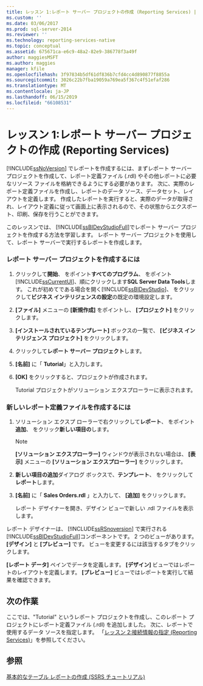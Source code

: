 ```yaml
---
title: レッスン 1:レポート サーバー プロジェクトの作成 (Reporting Services) | Microsoft Docs
ms.custom: ''
ms.date: 03/06/2017
ms.prod: sql-server-2014
ms.reviewer: ''
ms.technology: reporting-services-native
ms.topic: conceptual
ms.assetid: 675671ca-e6c9-48a2-82e9-386778f3a49f
author: maggiesMSFT
ms.author: maggies
manager: kfile
ms.openlocfilehash: 3f97834b5df61df836b7cfd4cc4d890877f8855a
ms.sourcegitcommit: 3026c22b7fba19059a769ea5f367c4f51efaf286
ms.translationtype: MT
ms.contentlocale: ja-JP
ms.lasthandoff: 06/15/2019
ms.locfileid: "66108531"
---
```

# <a name="lesson-1-creating-a-report-server-project-reporting-services"></a>レッスン 1:レポート サーバー プロジェクトの作成 (Reporting Services)
  [!INCLUDE[ssNoVersion](../includes/ssnoversion-md.md)] でレポートを作成するには、まずレポート サーバー プロジェクトを作成して、レポート定義ファイル (.rdl) やその他レポートに必要なリソース ファイルを格納できるようにする必要があります。 次に、実際のレポート定義ファイルを作成し、レポートのデータ ソース、データセット、レイアウトを定義します。 作成したレポートを実行すると、実際のデータが取得され、レイアウト定義に従って画面上に表示されるので、その状態からエクスポート、印刷、保存を行うことができます。  
  
 このレッスンでは、 [!INCLUDE[ssBIDevStudioFull](../includes/ssbidevstudiofull-md.md)]でレポート サーバー プロジェクトを作成する方法を学習します。 レポート サーバー プロジェクトを使用して、レポート サーバーで実行するレポートを作成します。  
  
### <a name="to-create-a-report-server-project"></a>レポート サーバー プロジェクトを作成するには  
  
1.  クリックして**開始**、 をポイント**すべてのプログラム**、 をポイント[!INCLUDE[ssCurrentUI](../includes/sscurrentui-md.md)]、順にクリックします**SQL Server Data Tools**します。 これが初めてである場合を開く[!INCLUDE[ssBIDevStudio](../includes/ssbidevstudio-md.md)]、 をクリックして**ビジネス インテリジェンスの設定**の既定の環境設定します。  
  
2.  **[ファイル]** メニューの **[新規作成]** をポイントし、 **[プロジェクト]** をクリックします。  
  
3.  **[インストールされているテンプレート]** ボックスの一覧で、 **[ビジネス インテリジェンス プロジェクト]** をクリックします。  
  
4.  クリックして**レポート サーバー プロジェクト**します。  
  
5.  **[名前]** に「 **Tutorial**」と入力します。  
  
6.  **[OK]** をクリックすると、プロジェクトが作成されます。  
  
     Tutorial プロジェクトがソリューション エクスプローラーに表示されます。  
  
### <a name="to-create-a-new-report-definition-file"></a>新しいレポート定義ファイルを作成するには  
  
1.  ソリューション エクスプ ローラーで右クリックして**レポート**、 をポイント**追加**、 をクリック**新しい項目の**します。  
  
    > [!NOTE]  
    >  **[ソリューション エクスプローラー]** ウィンドウが表示されない場合は、 **[表示]** メニューの **[ソリューション エクスプローラー]** をクリックします。  
  
2.  **新しい項目の追加**ダイアログ ボックスで、**テンプレート**、 をクリックして**レポート**します。  
  
3.  **[名前]** に「 **Sales Orders.rdl** 」と入力して、 **[追加]** をクリックします。  
  
     レポート デザイナーを開き、デザイン ビューで新しい .rdl ファイルを表示します。  
  
 レポート デザイナーは、 [!INCLUDE[ssRSnoversion](../includes/ssrsnoversion-md.md)] で実行される [!INCLUDE[ssBIDevStudioFull](../includes/ssbidevstudiofull-md.md)]コンポーネントです。 2 つのビューがあります。 **[デザイン]** と **[プレビュー]** です。 ビューを変更するには該当するタブをクリックします。  
  
 **[レポート データ]** ペインでデータを定義します。 **[デザイン]** ビューではレポートのレイアウトを定義します。 **[プレビュー]** ビューではレポートを実行して結果を確認できます。  
  
## <a name="next-task"></a>次の作業  
 ここでは、"Tutorial" というレポート プロジェクトを作成し、このレポート プロジェクトにレポート定義ファイル (.rdl) を追加しました。 次に、レポートで使用するデータ ソースを指定します。 「[レッスン 2:接続情報の指定 &#40;Reporting Services&#41;](lesson-2-specifying-connection-information-reporting-services.md)」を参照してください。  
  
## <a name="see-also"></a>参照  
 [基本的なテーブル レポートの作成 (SSRS チュートリアル)](create-a-basic-table-report-ssrs-tutorial.md)  
  
  
